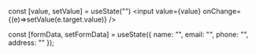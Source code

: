 const [value, setValue] = useState("")
<input value={value} onChange={(e)=>setValue(e.target.value)} />

 const [formData, setFormData] = useState({
    name: "",
    email: "",
    phone: "",
    address: ""
  });
